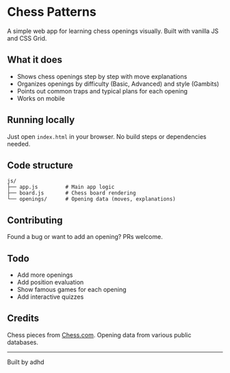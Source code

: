 # Chess Patterns

A simple web app for learning chess openings visually. Built with vanilla JS and CSS Grid.

## What it does

- Shows chess openings step by step with move explanations
- Organizes openings by difficulty (Basic, Advanced) and style (Gambits)
- Points out common traps and typical plans for each opening
- Works on mobile

## Running locally

Just open `index.html` in your browser. No build steps or dependencies needed.

## Code structure

```
js/
├── app.js         # Main app logic
├── board.js       # Chess board rendering
└── openings/      # Opening data (moves, explanations)
```

## Contributing

Found a bug or want to add an opening? PRs welcome.

## Todo

- Add more openings
- Add position evaluation
- Show famous games for each opening
- Add interactive quizzes

## Credits

Chess pieces from [Chess.com](https://www.chess.com). Opening data from various public databases.

---

Built by adhd

